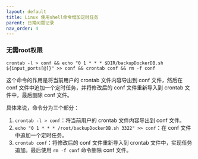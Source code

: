 ```yaml
---
layout: default
title: Linux 使用shell命令增加定时任务
parent: 日常问题记录
nav_order: 4
---
```



### 无需root权限
```
crontab -l > conf && echo "0 1 * * * $DIR/backupDockerDB.sh ${input_ports[@]}" >> conf && crontab conf && rm -f conf
```

这个命令的作用是将当前用户的 crontab 文件内容导出到 conf 文件，然后在 conf 文件中追加一个定时任务，并将修改后的 conf 文件重新导入到 crontab 文件中，最后删除 conf 文件。

具体来说，命令分为三个部分：

1.  `crontab -l > conf`：将当前用户的 crontab 文件内容导出到 conf 文件。
2.  `echo "0 1 * * * /root/backupDockerDB.sh 3322" >> conf`：在 conf 文件中追加一个定时任务。
3.  `crontab conf`：将修改后的 conf 文件重新导入到 crontab 文件中，实现任务追加。最后使用 `rm -f conf` 命令删除 conf 文件。
